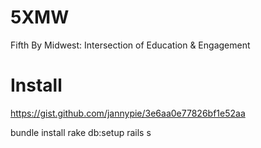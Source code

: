 # 5XMW
Fifth By Midwest: Intersection of Education &amp; Engagement

# Install

https://gist.github.com/jannypie/3e6aa0e77826bf1e52aa

  bundle install
  rake db:setup
  rails s
